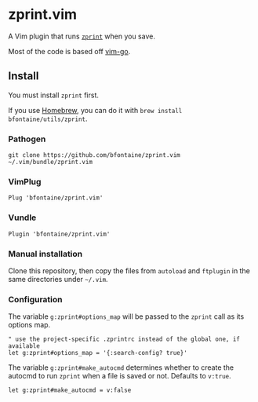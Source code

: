 # zprint.vim

A Vim plugin that runs [`zprint`][zprint] when you save.

Most of the code is based off [vim-go][].

[zprint]: https://github.com/kkinnear/zprint
[vim-go]: https://github.com/fatih/vim-go

## Install

You must install `zprint` first.

If you use [Homebrew](https://brew.sh/), you can do it with `brew install bfontaine/utils/zprint`.

### Pathogen

    git clone https://github.com/bfontaine/zprint.vim ~/.vim/bundle/zprint.vim

### VimPlug

    Plug 'bfontaine/zprint.vim'

### Vundle

    Plugin 'bfontaine/zprint.vim'

### Manual installation

Clone this repository, then copy the files from `autoload` and `ftplugin` in the same directories
under `~/.vim`.

### Configuration

The variable `g:zprint#options_map` will be passed to the `zprint` call as its options map.

```vim
" use the project-specific .zprintrc instead of the global one, if available
let g:zprint#options_map = '{:search-config? true}'
```

The variable `g:zprint#make_autocmd` determines whether to create the autocmd to run
`zprint` when a file is saved or not. Defaults to `v:true`.

```vim
let g:zprint#make_autocmd = v:false
```
